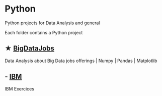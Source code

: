 # Python

Python projects for Data Analysis and general

Each folder contains a Python project

## ★ [BigDataJobs](https://github.com/jorgegabrielvm/Python/tree/main/BigDataJobs)
Data Analysis about Big Data jobs offerings | Numpy | Pandas | Matplotlib

## - [IBM](https://github.com/jorgegabrielvm/Python/tree/main/IBM)
IBM Exercices
